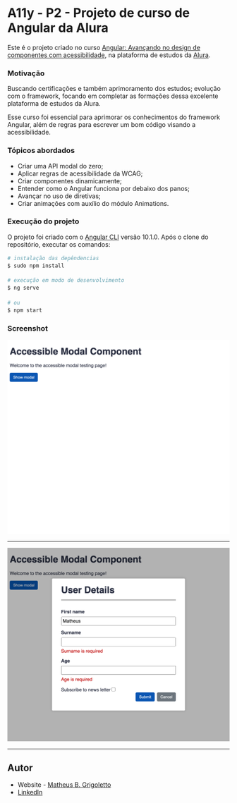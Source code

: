 # A11y - P2 - Projeto de curso de Angular da Alura

Este é o projeto criado no curso [Angular: Avançando no design de componentes com acessibilidade](https://www.alura.com.br/curso-online-angular-avancando-componentes-acessibilidade), na plataforma de estudos da [Alura](https://www.alura.com.br/).

### Motivação

Buscando certificações e também aprimoramento dos estudos; evolução com o framework, focando em completar as formações dessa excelente plataforma de estudos da Alura.

Esse curso foi essencial para aprimorar os conhecimentos do framework Angular, além de regras para escrever um bom código visando a acessibilidade.

### Tópicos abordados

- Criar uma API modal do zero;
- Aplicar regras de acessibilidade da WCAG;
- Criar componentes dinamicamente;
- Entender como o Angular funciona por debaixo dos panos;
- Avançar no uso de diretivas;
- Criar animações com auxílio do módulo Animations.

### Execução do projeto

O projeto foi criado com o [Angular CLI](https://github.com/angular/angular-cli) versão 10.1.0.
Após o clone do repositório, executar os comandos:

```bash
# instalação das depêndencias
$ sudo npm install

# execução em modo de desenvolvimento
$ ng serve

# ou
$ npm start
```

### Screenshot

![Tela01](./docs/screenshot01.png)

---

![Tela02](./docs/screenshot02.png)

---

## Autor

- Website - [Matheus B. Grigoletto](https://matheusgrigoletto.com)
- [LinkedIn](https://www.linkedin.com/in/matheus-grigoletto/)
